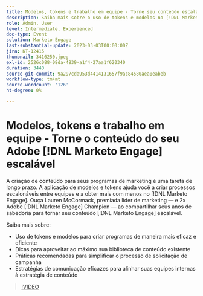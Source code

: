 ```yaml
---
title: Modelos, tokens e trabalho em equipe - Torne seu conteúdo escalável
description: Saiba mais sobre o uso de tokens e modelos no [!DNL Marketo Engage]. Descubra dicas sobre como aproveitar ao máximo sua biblioteca de conteúdo existente.
role: Admin, User
level: Intermediate, Experienced
doc-type: Event
solution: Marketo Engage
last-substantial-update: 2023-03-03T00:00:00Z
jira: KT-12415
thumbnail: 3416250.jpeg
exl-id: 2526c088-08da-4839-a1f4-27aa1f620340
duration: 3440
source-git-commit: 9a297cda953d4414131657f9ac84580aea0eabeb
workflow-type: tm+mt
source-wordcount: '126'
ht-degree: 0%

---
```


# Modelos, tokens e trabalho em equipe - Torne o conteúdo do seu Adobe [!DNL Marketo Engage] escalável

A criação de conteúdo para seus programas de marketing é uma tarefa de longo prazo. A aplicação de modelos e tokens ajuda você a criar processos escalonáveis entre equipes e a obter mais com menos no [!DNL Marketo Engage]. Ouça Lauren McCormack, premiada líder de marketing — e 2x Adobe [!DNL Marketo Engage] Champion — ao compartilhar seus anos de sabedoria para tornar seu conteúdo [!DNL Marketo Engage] escalável.

Saiba mais sobre:

* Uso de tokens e modelos para criar programas de maneira mais eficaz e eficiente
* Dicas para aproveitar ao máximo sua biblioteca de conteúdo existente
* Práticas recomendadas para simplificar o processo de solicitação de campanha
* Estratégias de comunicação eficazes para alinhar suas equipes internas à estratégia de conteúdo

>[!VIDEO](https://video.tv.adobe.com/v/3416250/?quality=12&learn=on)
